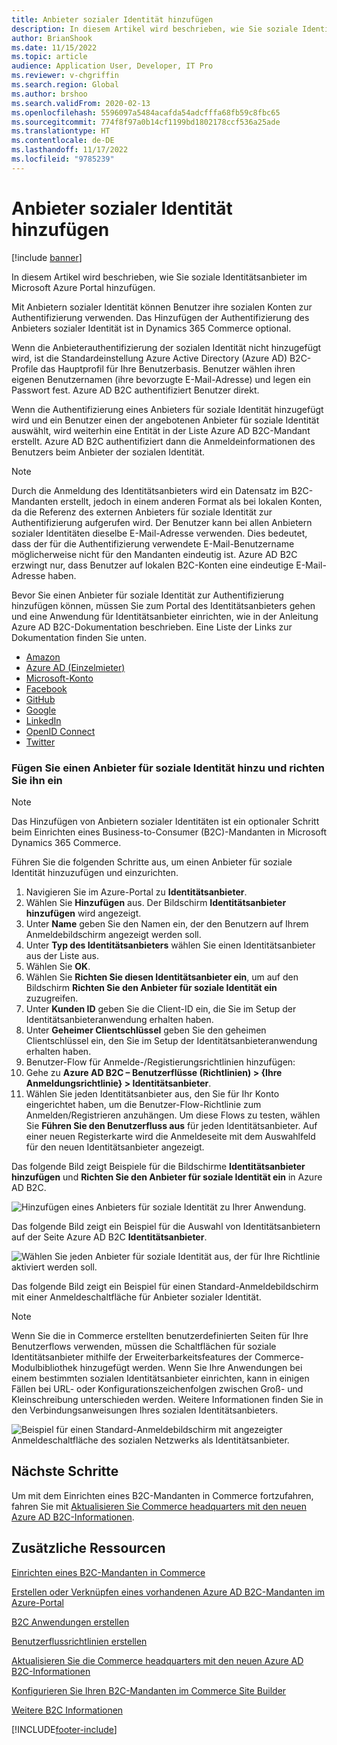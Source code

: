 ```yaml
---
title: Anbieter sozialer Identität hinzufügen
description: In diesem Artikel wird beschrieben, wie Sie soziale Identitätsanbieter im Microsoft Azure Portal hinzufügen.
author: BrianShook
ms.date: 11/15/2022
ms.topic: article
audience: Application User, Developer, IT Pro
ms.reviewer: v-chgriffin
ms.search.region: Global
ms.author: brshoo
ms.search.validFrom: 2020-02-13
ms.openlocfilehash: 5596097a5484acafda54adcfffa68fb59c8fbc65
ms.sourcegitcommit: 774f8f97a0b14cf1199bd1802178ccf536a25ade
ms.translationtype: HT
ms.contentlocale: de-DE
ms.lasthandoff: 11/17/2022
ms.locfileid: "9785239"
---
```

# <a name="add-social-identity-providers"></a>Anbieter sozialer Identität hinzufügen

[!include [banner](includes/banner.md)]

In diesem Artikel wird beschrieben, wie Sie soziale Identitätsanbieter im Microsoft Azure Portal hinzufügen.

Mit Anbietern sozialer Identität können Benutzer ihre sozialen Konten zur Authentifizierung verwenden. Das Hinzufügen der Authentifizierung des Anbieters sozialer Identität ist in Dynamics 365 Commerce optional. 

Wenn die Anbieterauthentifizierung der sozialen Identität nicht hinzugefügt wird, ist die Standardeinstellung Azure Active Directory (Azure AD) B2C-Profile das Hauptprofil für Ihre Benutzerbasis. Benutzer wählen ihren eigenen Benutzernamen (ihre bevorzugte E-Mail-Adresse) und legen ein Passwort fest. Azure AD B2C authentifiziert Benutzer direkt. 

Wenn die Authentifizierung eines Anbieters für soziale Identität hinzugefügt wird und ein Benutzer einen der angebotenen Anbieter für soziale Identität auswählt, wird weiterhin eine Entität in der Liste Azure AD B2C-Mandant erstellt. Azure AD B2C authentifiziert dann die Anmeldeinformationen des Benutzers beim Anbieter der sozialen Identität.

> [!NOTE]
> Durch die Anmeldung des Identitätsanbieters wird ein Datensatz im B2C-Mandanten erstellt, jedoch in einem anderen Format als bei lokalen Konten, da die Referenz des externen Anbieters für soziale Identität zur Authentifizierung aufgerufen wird. Der Benutzer kann bei allen Anbietern sozialer Identitäten dieselbe E-Mail-Adresse verwenden. Dies bedeutet, dass der für die Authentifizierung verwendete E-Mail-Benutzername möglicherweise nicht für den Mandanten eindeutig ist. Azure AD B2C erzwingt nur, dass Benutzer auf lokalen B2C-Konten eine eindeutige E-Mail-Adresse haben.

Bevor Sie einen Anbieter für soziale Identität zur Authentifizierung hinzufügen können, müssen Sie zum Portal des Identitätsanbieters gehen und eine Anwendung für Identitätsanbieter einrichten, wie in der Anleitung Azure AD B2C-Dokumentation beschrieben. Eine Liste der Links zur Dokumentation finden Sie unten.

- [Amazon](/azure/active-directory-b2c/active-directory-b2c-setup-amzn-app)
- [Azure AD (Einzelmieter)](/azure/active-directory-b2c/active-directory-b2c-setup-oidc-azure-active-directory)
- [Microsoft-Konto](/azure/active-directory-b2c/active-directory-b2c-setup-msa-app)
- [Facebook](/azure/active-directory-b2c/active-directory-b2c-setup-fb-app)
- [GitHub](/azure/active-directory-b2c/active-directory-b2c-setup-github-app)
- [Google](/azure/active-directory-b2c/active-directory-b2c-setup-goog-app)
- [LinkedIn](/azure/active-directory-b2c/active-directory-b2c-setup-li-app)
- [OpenID Connect](/azure/active-directory-b2c/active-directory-b2c-setup-oidc-idp)
- [Twitter](/azure/active-directory-b2c/active-directory-b2c-setup-twitter-app)

### <a name="add-and-set-up-a-social-identity-provider"></a>Fügen Sie einen Anbieter für soziale Identität hinzu und richten Sie ihn ein

> [!NOTE]
> Das Hinzufügen von Anbietern sozialer Identitäten ist ein optionaler Schritt beim Einrichten eines Business-to-Consumer (B2C)-Mandanten in Microsoft Dynamics 365 Commerce.

Führen Sie die folgenden Schritte aus, um einen Anbieter für soziale Identität hinzuzufügen und einzurichten.  

1. Navigieren Sie im Azure-Portal zu **Identitätsanbieter**.
1. Wählen Sie **Hinzufügen** aus. Der Bildschirm **Identitätsanbieter hinzufügen** wird angezeigt.
1. Unter **Name** geben Sie den Namen ein, der den Benutzern auf Ihrem Anmeldebildschirm angezeigt werden soll.
1. Unter **Typ des Identitätsanbieters** wählen Sie einen Identitätsanbieter aus der Liste aus.
1. Wählen Sie **OK**.
1. Wählen Sie **Richten Sie diesen Identitätsanbieter ein**, um auf den Bildschirm **Richten Sie den Anbieter für soziale Identität ein** zuzugreifen.
1. Unter **Kunden ID** geben Sie die Client-ID ein, die Sie im Setup der Identitätsanbieteranwendung erhalten haben.
1. Unter **Geheimer Clientschlüssel** geben Sie den geheimen Clientschlüssel ein, den Sie im Setup der Identitätsanbieteranwendung erhalten haben.
1. Benutzer-Flow für Anmelde-/Registierungsrichtlinien hinzufügen:
1. Gehe zu **Azure AD B2C – Benutzerflüsse (Richtlinien) \> {Ihre Anmeldungsrichtlinie} \> Identitätsanbieter**.
1. Wählen Sie jeden Identitätsanbieter aus, den Sie für Ihr Konto eingerichtet haben, um die Benutzer-Flow-Richtlinie zum Anmelden/Registrieren anzuhängen. Um diese Flows zu testen, wählen Sie **Führen Sie den Benutzerfluss aus** für jeden Identitätsanbieter. Auf einer neuen Registerkarte wird die Anmeldeseite mit dem Auswahlfeld für den neuen Identitätsanbieter angezeigt.

Das folgende Bild zeigt Beispiele für die Bildschirme **Identitätsanbieter hinzufügen** und **Richten Sie den Anbieter für soziale Identität ein** in Azure AD B2C.

![Hinzufügen eines Anbieters für soziale Identität zu Ihrer Anwendung.](./media/B2CImage_14.png)

Das folgende Bild zeigt ein Beispiel für die Auswahl von Identitätsanbietern auf der Seite Azure AD B2C **Identitätsanbieter**.

![Wählen Sie jeden Anbieter für soziale Identität aus, der für Ihre Richtlinie aktiviert werden soll.](./media/B2CImage_16.png)

Das folgende Bild zeigt ein Beispiel für einen Standard-Anmeldebildschirm mit einer Anmeldeschaltfläche für Anbieter sozialer Identität.

> [!NOTE]
> Wenn Sie die in Commerce erstellten benutzerdefinierten Seiten für Ihre Benutzerflows verwenden, müssen die Schaltflächen für soziale Identitätsanbieter mithilfe der Erweiterbarkeitsfeatures der Commerce-Modulbibliothek hinzugefügt werden. Wenn Sie Ihre Anwendungen bei einem bestimmten sozialen Identitätsanbieter einrichten, kann in einigen Fällen bei URL- oder Konfigurationszeichenfolgen zwischen Groß- und Kleinschreibung unterschieden werden. Weitere Informationen finden Sie in den Verbindungsanweisungen Ihres sozialen Identitätsanbieters.
 
![Beispiel für einen Standard-Anmeldebildschirm mit angezeigter Anmeldeschaltfläche des sozialen Netzwerks als Identitätsanbieter.](./media/B2CImage_17.png)

## <a name="next-steps"></a>Nächste Schritte

Um mit dem Einrichten eines B2C-Mandanten in Commerce fortzufahren, fahren Sie mit [Aktualisieren Sie Commerce headquarters mit den neuen Azure AD B2C-Informationen](update-hq-aad-b2c-info.md).

## <a name="additional-resources"></a>Zusätzliche Ressourcen

[Einrichten eines B2C-Mandanten in Commerce](set-up-b2c-tenant.md)

[Erstellen oder Verknüpfen eines vorhandenen Azure AD B2C-Mandanten im Azure-Portal](create-link-aad-b2c-tenant.md)

[B2C Anwendungen erstellen](create-b2c-app.md)

[Benutzerflussrichtlinien erstellen](create-user-flow-policies.md)

[Aktualisieren Sie die Commerce headquarters mit den neuen Azure AD B2C-Informationen](update-hq-aad-b2c-info.md)

[Konfigurieren Sie Ihren B2C-Mandanten im Commerce Site Builder](config-b2c-tenant-site-builder.md)

[Weitere B2C Informationen](additional-b2c-info.md)

[!INCLUDE[footer-include](../includes/footer-banner.md)]
